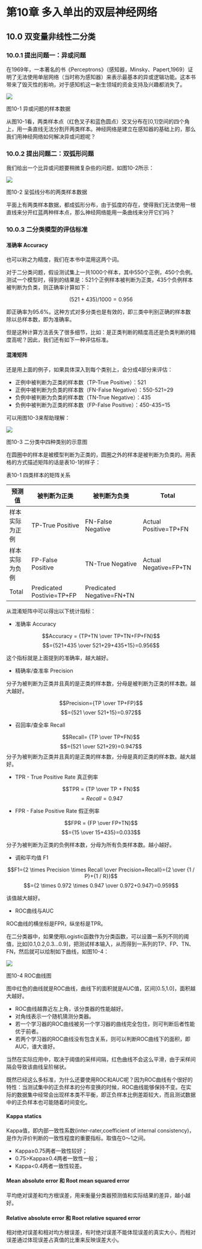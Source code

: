 <!--Copyright © Microsoft Corporation. All rights reserved.
  适用于[License](https://github.com/Microsoft/ai-edu/blob/master/LICENSE.md)版权许可-->

# 第10章 多入单出的双层神经网络

## 10.0 双变量非线性二分类

### 10.0.1 提出问题一：异或问题

在1969年，一本著名的书《Perceptrons》（感知器，Minsky、Papert,1969）证明了无法使用单层网络（当时称为感知器）来表示最基本的异或逻辑功能。这本书带来了毁灭性的影响，对于感知机这一新生领域的资金支持及兴趣都消失了。

<img src="../Images/10/xor_source_data.png" ch="500" />

图10-1 异或问题的样本数据

从图10-1看，两类样本点（红色叉子和蓝色圆点）交叉分布在[0,1]空间的四个角上，用一条直线无法分割开两类样本。神经网络是建立在感知器的基础上的，那么我们用神经网络如何解决异或问题呢？

### 10.0.2 提出问题二：双弧形问题

我们给出一个比异或问题要稍微复杂些的问题，如图10-2所示：

<img src="../Images/10/sin_data_source.png" ch="500" />

图10-2 呈弧线分布的两类样本数据

平面上有两类样本数据，都成弧形分布，由于弧度的存在，使得我们无法使用一根直线来分开红蓝两种样本点，那么神经网络能用一条曲线来分开它们吗？

### 10.0.3 二分类模型的评估标准

#### 准确率 Accuracy

也可以称之为精度，我们在本书中混用这两个词。

对于二分类问题，假设测试集上一共1000个样本，其中550个正例，450个负例。测试一个模型时，得到的结果是：521个正例样本被判断为正类，435个负例样本被判断为负类，则正确率计算如下：

$$(521+435)/1000=0.956$$

即正确率为95.6%。这种方式对多分类也是有效的，即三类中判别正确的样本数除以总样本数，即为准确率。

但是这种计算方法丢失了很多细节，比如：是正类判断的精度高还是负类判断的精度高呢？因此，我们还有如下一种评估标准。

#### 混淆矩阵

还是用上面的例子，如果具体深入到每个类别上，会分成4部分来评估：
- 正例中被判断为正类的样本数（TP-True Positive）：521
- 正例中被判断为负类的样本数（FN-False Negative）：550-521=29
- 负例中被判断为负类的样本数（TN-True Negative）：435
- 负例中被判断为正类的样本数（FP-False Positive）：450-435=15

可以用图10-3来帮助理解：

<img src="../Images/10/TPFP.png" ch="925" />

图10-3 二分类中四种类别的示意图

在圆圈中的样本是被模型判断为正类的，圆圈之外的样本是被判断为负类的。用表格的方式描述矩阵的话是表10-1的样子：

表10-1 四类样本的矩阵关系

|预测值|被判断为正类|被判断为负类|Total|
|---|---|---|---|
|样本实际为正例|TP-True Positive|FN-False Negative|Actual Positive=TP+FN|
|样本实际为负例|FP-False Positive|TN-True Negative|Actual Negative=FP+TN|
|Total|Predicated Postivie=TP+FP|Predicated Negative=FN+TN|

从混淆矩阵中可以得出以下统计指标：

- 准确率 Accuracy

$$Accuracy = {TP+TN \over TP+TN+FP+FN}$$
$$={521+435 \over 521+29+435+15}=0.956$$

这个指标就是上面提到的准确率，越大越好。

- 精确率/查准率 Precision

分子为被判断为正类并且真的是正类的样本数，分母是被判断为正类的样本数。越大越好。

$$Precision={TP \over TP+FP}$$
$$={521 \over 521+15}=0.972$$

- 召回率/查全率 Recall

$$Recall= {TP \over TP+FN}$$
$$={521 \over 521+29}=0.947$$
分子为被判断为正类并且真的是正类的样本数，分母是真的正类的样本数。越大越好。

- TPR - True Positive Rate 真正例率

$$TPR = {TP \over TP + FN}$$
$$=Recall=0.947$$

- FPR - False Positive Rate 假正例率

$$FPR = {FP \over FP+TN}$$
$$={15 \over 15+435}=0.033$$

分子为被判断为正类的负例样本数，分母为所有负类样本数。越小越好。

- 调和平均值 F1

$$F1={2 \times Precision \times Recall \over Precision+Recall}={2 \over {1 / P}+{1 / R}}$$
$$={2 \times 0.972 \times 0.947 \over 0.972+0.947}=0.959$$

该值越大越好。

- ROC曲线与AUC

ROC曲线的横坐标是FPR，纵坐标是TPR。

在二分类器中，如果使用Logistic函数作为分类函数，可以设置一系列不同的阈值，比如[0.1,0.2,0.3...0.9]，把测试样本输入，从而得到一系列的TP、FP、TN、FN，然后就可以绘制如下曲线，如图10-4：

<img src="../Images/10/ROC.png" ch="500" />

图10-4 ROC曲线图

图中红色的曲线就是ROC曲线，曲线下的面积就是AUC值，区间[0.5,1.0]，面积越大越好。

- ROC曲线越靠近左上角，该分类器的性能越好。
- 对角线表示一个随机猜测分类器。
- 若一个学习器的ROC曲线被另一个学习器的曲线完全包住，则可判断后者性能优于前者。
- 若两个学习器的ROC曲线没有包含关系，则可以判断ROC曲线下的面积，即AUC，谁大谁好。

当然在实际应用中，取决于阈值的采样间隔，红色曲线不会这么平滑，由于采样间隔会导致该曲线呈阶梯状。

既然已经这么多标准，为什么还要使用ROC和AUC呢？因为ROC曲线有个很好的特性：当测试集中的正负样本的分布变换的时候，ROC曲线能够保持不变。在实际的数据集中经常会出现样本类不平衡，即正负样本比例差距较大，而且测试数据中的正负样本也可能随着时间变化。

#### Kappa statics 

Kappa值，即内部一致性系数(inter-rater,coefficient of internal consistency)，是作为评价判断的一致性程度的重要指标。取值在0～1之间。
- Kappa≥0.75两者一致性较好；
- 0.75>Kappa≥0.4两者一致性一般；
- Kappa<0.4两者一致性较差。 

#### Mean absolute error 和 Root mean squared error 

平均绝对误差和均方根误差，用来衡量分类器预测值和实际结果的差异，越小越好。

#### Relative absolute error 和 Root relative squared error 

相对绝对误差和相对均方根误差，有时绝对误差不能体现误差的真实大小，而相对误差通过体现误差占真值的比重来反映误差大小。
